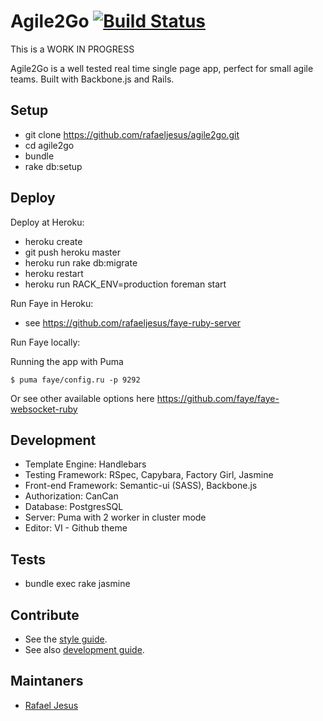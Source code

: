 Agile2Go [![Build Status](https://travis-ci.org/rafaeljesus/agile2go.svg?branch=master)](https://travis-ci.org/rafaeljesus/agile2go)
===============

This is a WORK IN PROGRESS

Agile2Go is a well tested real time single page app, perfect for small agile teams.
Built with Backbone.js and Rails.

Setup
-----

* git clone https://github.com/rafaeljesus/agile2go.git
* cd agile2go
* bundle
* rake db:setup

Deploy
------

Deploy at Heroku:

* heroku create
* git push heroku master
* heroku run rake db:migrate
* heroku restart
* heroku run RACK_ENV=production foreman start

Run Faye in Heroku:

* see https://github.com/rafaeljesus/faye-ruby-server

Run Faye locally:

Running the app with Puma

```
$ puma faye/config.ru -p 9292
```

Or see other available options here https://github.com/faye/faye-websocket-ruby

Development
-----------

* Template Engine: Handlebars
* Testing Framework: RSpec, Capybara, Factory Girl, Jasmine
* Front-end Framework: Semantic-ui (SASS), Backbone.js
* Authorization: CanCan
* Database: PostgresSQL
* Server: Puma with 2 worker in cluster mode
* Editor: VI - Github theme

Tests
------
* bundle exec rake jasmine

Contribute
----------

* See the [style guide](https://github.com/copycopter/style-guide).
* See also [development guide](https://github.com/thoughtbot/guides).

Maintaners
----------

* [Rafael Jesus](https://github.com/rafaeljesus)
